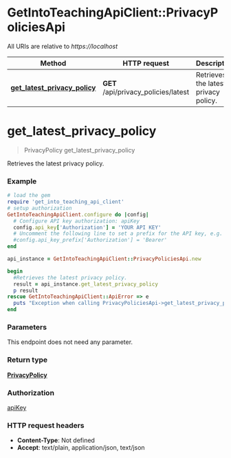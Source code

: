 # GetIntoTeachingApiClient::PrivacyPoliciesApi

All URIs are relative to *https://localhost*

Method | HTTP request | Description
------------- | ------------- | -------------
[**get_latest_privacy_policy**](PrivacyPoliciesApi.md#get_latest_privacy_policy) | **GET** /api/privacy_policies/latest | Retrieves the latest privacy policy.


# **get_latest_privacy_policy**
> PrivacyPolicy get_latest_privacy_policy

Retrieves the latest privacy policy.

### Example
```ruby
# load the gem
require 'get_into_teaching_api_client'
# setup authorization
GetIntoTeachingApiClient.configure do |config|
  # Configure API key authorization: apiKey
  config.api_key['Authorization'] = 'YOUR API KEY'
  # Uncomment the following line to set a prefix for the API key, e.g. 'Bearer' (defaults to nil)
  #config.api_key_prefix['Authorization'] = 'Bearer'
end

api_instance = GetIntoTeachingApiClient::PrivacyPoliciesApi.new

begin
  #Retrieves the latest privacy policy.
  result = api_instance.get_latest_privacy_policy
  p result
rescue GetIntoTeachingApiClient::ApiError => e
  puts "Exception when calling PrivacyPoliciesApi->get_latest_privacy_policy: #{e}"
end
```

### Parameters
This endpoint does not need any parameter.

### Return type

[**PrivacyPolicy**](PrivacyPolicy.md)

### Authorization

[apiKey](../README.md#apiKey)

### HTTP request headers

 - **Content-Type**: Not defined
 - **Accept**: text/plain, application/json, text/json



